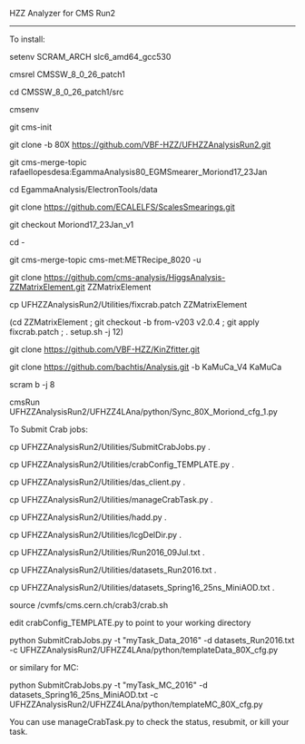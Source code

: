 HZZ Analyzer for CMS Run2

------

To install:

setenv SCRAM_ARCH slc6_amd64_gcc530

cmsrel CMSSW_8_0_26_patch1

cd CMSSW_8_0_26_patch1/src

cmsenv

git cms-init

git clone -b 80X https://github.com/VBF-HZZ/UFHZZAnalysisRun2.git

git cms-merge-topic rafaellopesdesa:EgammaAnalysis80_EGMSmearer_Moriond17_23Jan

cd EgammaAnalysis/ElectronTools/data

git clone https://github.com/ECALELFS/ScalesSmearings.git

git checkout Moriond17_23Jan_v1

cd -

git cms-merge-topic cms-met:METRecipe_8020 -u

git clone https://github.com/cms-analysis/HiggsAnalysis-ZZMatrixElement.git ZZMatrixElement

cp UFHZZAnalysisRun2/Utilities/fixcrab.patch ZZMatrixElement

(cd ZZMatrixElement ; git checkout -b from-v203 v2.0.4 ; git apply fixcrab.patch ; . setup.sh -j 12)

git clone https://github.com/VBF-HZZ/KinZfitter.git

git clone https://github.com/bachtis/Analysis.git -b KaMuCa_V4 KaMuCa

scram b -j 8

cmsRun UFHZZAnalysisRun2/UFHZZ4LAna/python/Sync_80X_Moriond_cfg_1.py

To Submit Crab jobs:

cp UFHZZAnalysisRun2/Utilities/SubmitCrabJobs.py .

cp UFHZZAnalysisRun2/Utilities/crabConfig_TEMPLATE.py .

cp UFHZZAnalysisRun2/Utilities/das_client.py .

cp UFHZZAnalysisRun2/Utilities/manageCrabTask.py .

cp UFHZZAnalysisRun2/Utilities/hadd.py .

cp UFHZZAnalysisRun2/Utilities/lcgDelDir.py .

cp UFHZZAnalysisRun2/Utilities/Run2016_09Jul.txt .

cp UFHZZAnalysisRun2/Utilities/datasets_Run2016.txt .

cp UFHZZAnalysisRun2/Utilities/datasets_Spring16_25ns_MiniAOD.txt .

source /cvmfs/cms.cern.ch/crab3/crab.sh

edit crabConfig_TEMPLATE.py to point to your working directory

python SubmitCrabJobs.py -t "myTask_Data_2016" -d datasets_Run2016.txt -c UFHZZAnalysisRun2/UFHZZ4LAna/python/templateData_80X_cfg.py

or similary for MC:

python SubmitCrabJobs.py -t "myTask_MC_2016" -d datasets_Spring16_25ns_MiniAOD.txt -c UFHZZAnalysisRun2/UFHZZ4LAna/python/templateMC_80X_cfg.py

You can use manageCrabTask.py to check the status, resubmit, or kill your task.
